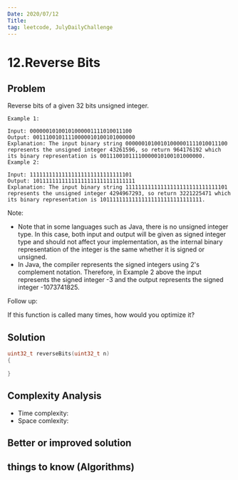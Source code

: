```yaml
---
Date: 2020/07/12
Title: 
tag: leetcode, JulyDailyChallenge
---
```

# 12.Reverse Bits

## Problem
Reverse bits of a given 32 bits unsigned integer.

```
Example 1:

Input: 00000010100101000001111010011100
Output: 00111001011110000010100101000000
Explanation: The input binary string 00000010100101000001111010011100 represents the unsigned integer 43261596, so return 964176192 which its binary representation is 00111001011110000010100101000000.
Example 2:

Input: 11111111111111111111111111111101
Output: 10111111111111111111111111111111
Explanation: The input binary string 11111111111111111111111111111101 represents the unsigned integer 4294967293, so return 3221225471 which its binary representation is 10111111111111111111111111111111.
```

Note:

- Note that in some languages such as Java, there is no unsigned integer type. In this case, both input and output will be given as signed integer type and should not affect your implementation, as the internal binary representation of the integer is the same whether it is signed or unsigned.
- In Java, the compiler represents the signed integers using 2's complement notation. Therefore, in Example 2 above the input represents the signed integer -3 and the output represents the signed integer -1073741825.

Follow up:

If this function is called many times, how would you optimize it?
## Solution
```cpp
uint32_t reverseBits(uint32_t n)
{
    
}
```

## Complexity Analysis
- Time complexity:
- Space comlexity:
## Better or improved solution

## things to know (Algorithms)